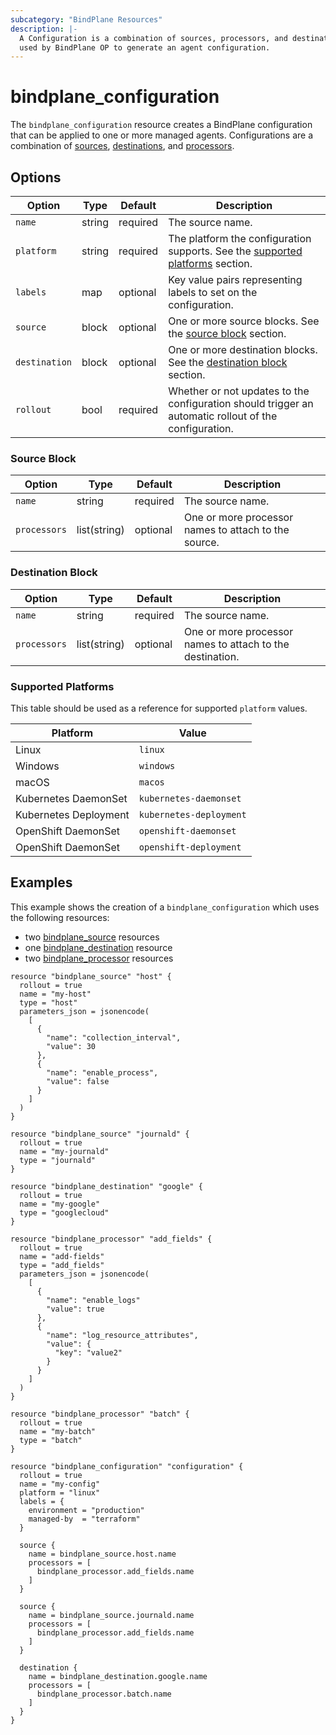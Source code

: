 ```yaml
---
subcategory: "BindPlane Resources"
description: |-
  A Configuration is a combination of sources, processors, and destinations
  used by BindPlane OP to generate an agent configuration.
---
```


# bindplane_configuration

The `bindplane_configuration` resource creates a BindPlane configuration that can be applied
to one or more managed agents. Configurations are a combination of [sources](./bindplane_source.md),
[destinations](./bindplane_destination.md), and [processors](./bindplane_processor.md).

## Options

| Option         | Type    | Default  | Description                  |
| -------------- | ------- | -------- | ---------------------------- |
| `name`         | string  | required | The source name.             |
| `platform`     | string  | required | The platform the configuration supports. See the [supported platforms](./bindplane_configuration.md#supported-platforms) section. |
| `labels`       | map     | optional | Key value pairs representing labels to set on the configuration. |
| `source`       | block   | optional | One or more source blocks. See the [source block](./bindplane_configuration.md#source-block) section. |
| `destination`  | block   | optional | One or more destination blocks. See the [destination block](./bindplane_configuration.md#destination-block) section.
| `rollout`      | bool    | required | Whether or not updates to the configuration should trigger an automatic rollout of the configuration. |

### Source Block

| Option              | Type         | Default  | Description                  |
| ------------------- | -----------  | -------- | ---------------------------- |
| `name`              | string       | required | The source name.             |
| `processors`        | list(string) | optional | One or more processor names to attach to the source. |

### Destination Block

| Option              | Type         | Default  | Description                  |
| ------------------- | -----------  | -------- | ---------------------------- |
| `name`              | string       | required | The source name.             |
| `processors`        | list(string) | optional | One or more processor names to attach to the destination. |

### Supported Platforms

This table should be used as a reference for supported `platform` values.

| Platform               | Value                   | 
| ---------------------- | ----------------------- |
| Linux                  | `linux`                 |
| Windows                | `windows`               |
| macOS                  | `macos`                 |
| Kubernetes DaemonSet   | `kubernetes-daemonset`  |
| Kubernetes Deployment  | `kubernetes-deployment` |
| OpenShift DaemonSet    | `openshift-daemonset`   |
| OpenShift DaemonSet    | `openshift-deployment`  |

## Examples

This example shows the creation of a `bindplane_configuration` which uses the following resources:
- two [bindplane_source](./bindplane_source.md) resources
- one [bindplane_destination](./bindplane_destination.md) resource
- two [bindplane_processor](./bindplane_processor.md) resources

```hcl
resource "bindplane_source" "host" {
  rollout = true
  name = "my-host"
  type = "host"
  parameters_json = jsonencode(
    [
      {
        "name": "collection_interval",
        "value": 30
      },
      {
        "name": "enable_process",
        "value": false
      }
    ]
  )
}

resource "bindplane_source" "journald" {
  rollout = true
  name = "my-journald"
  type = "journald"
}

resource "bindplane_destination" "google" {
  rollout = true
  name = "my-google"
  type = "googlecloud"
}

resource "bindplane_processor" "add_fields" {
  rollout = true
  name = "add-fields"
  type = "add_fields"
  parameters_json = jsonencode(
    [
      {
        "name": "enable_logs"
        "value": true
      },
      {
        "name": "log_resource_attributes",
        "value": {
          "key": "value2"
        }
      }
    ]
  )
}

resource "bindplane_processor" "batch" {
  rollout = true
  name = "my-batch"
  type = "batch"
}

resource "bindplane_configuration" "configuration" {
  rollout = true
  name = "my-config"
  platform = "linux"
  labels = {
    environment = "production"
    managed-by  = "terraform"
  }

  source {
    name = bindplane_source.host.name
    processors = [
      bindplane_processor.add_fields.name
    ]
  }

  source {
    name = bindplane_source.journald.name
    processors = [
      bindplane_processor.add_fields.name
    ]
  }

  destination {
    name = bindplane_destination.google.name
    processors = [
      bindplane_processor.batch.name
    ]
  }
}
```
